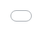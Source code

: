 ```yaml
---
hide:
- toc

footer: "Did you click on the background?"
---
```


<iframe style="position: fixed; top: 0; left: 0; width: 100vw; height: 100vh" allowtransparency="true" frameBorder="0" src="../interactive/index.html">
</iframe>

<h1 style="font-size: 10vw; margin: 0;"><center><b>Credits</b></center></h1>

<center> 

|Made by| Team Balll|
|-:|:--|
|Yuan Xi|Web Developer |
|Yu Pin |Game Developer|
|Vikram |Writer        |
|Kenneth|Video Editor  |

</center>

<h1 style="font-size: 10vw; margin: 0;"><center><b>References</b></center></h1>